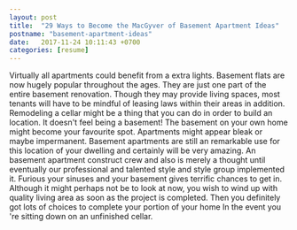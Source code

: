 ```yaml
---
layout: post
title:  "29 Ways to Become the MacGyver of Basement Apartment Ideas"
postname: "basement-apartment-ideas"
date:   2017-11-24 10:11:43 +0700
categories: [resume]
---
```

Virtually all apartments could benefit from a extra lights. Basement flats are now hugely popular throughout the ages. They are just one part of the entire basement renovation. Though they may provide living spaces, most tenants will have to be mindful of leasing laws within their areas in addition. Remodeling a cellar might be a thing that you can do in order to build an location. It doesn't feel being a basement! The basement on your own home might become your favourite spot. Apartments might appear bleak or maybe impermanent. Basement apartments are still an remarkable use for this location of your dwelling and certainly will be very amazing. An basement apartment construct crew and also is merely a thought until eventually our professional and talented style and style group implemented it. Furious your sinuses and your basement gives terrific chances to get in. Although it might perhaps not be to look at now, you wish to wind up with quality living area as soon as the project is completed. Then you definitely got lots of choices to complete your portion of your home In the event you 're sitting down on an unfinished cellar.
